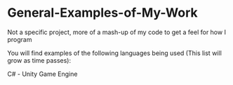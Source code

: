 # General-Examples-of-My-Work
Not a specific project, more of a mash-up of my code to get a feel for how I program

You will find examples of the following languages being used (This list will grow as time passes):

C# - Unity Game Engine
